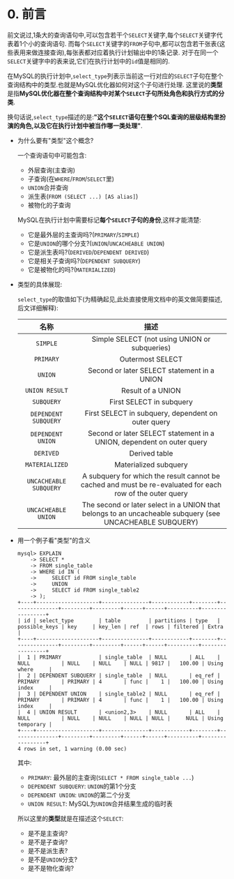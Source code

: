 # 0. 前言

前文说过,1条大的查询语句中,可以包含若干个`SELECT`关键字,每个`SELECT`关键字代表着1个小的查询语句.
而每个`SELECT`关键字的`FROM`子句中,都可以包含若干张表(这些表用来做连接查询),每张表都对应着执行计划输出中的1条记录.
对于在同一个`SELECT`关键字中的表来说,它们在执行计划中的`id`值是相同的.

在MySQL的执行计划中,`select_type`列表示当前这一行对应的`SELECT`子句在整个查询结构中的类型.也就是MySQL优化器如何对这个子句进行处理.
这里说的**类型**是指**MySQL优化器在整个查询结构中对某个`SELECT`子句所处角色和执行方式的分类**.

换句话说,`select_type`描述的是:**"这个`SELECT`语句在整个SQL查询的层级结构里扮演的角色,以及它在执行计划中被当作哪一类处理"**.

- 为什么要有"类型"这个概念?

    一个查询语句中可能包含:

    - 外层查询(主查询)
    - 子查询(在`WHERE`/`FROM`/`SELECT`里)
    - `UNION`合并查询
    - 派生表(`FROM (SELECT ...) [AS alias]`)
    - 被物化的子查询

    MySQL在执行计划中需要标记**每个`SELECT`子句的身份**,这样才能清楚:

    - 它是最外层的主查询吗?(`PRIMARY`/`SIMPLE`)
    - 它是`UNION`的哪个分支?(`UNION`/`UNCACHEABLE UNION`)
    - 它是派生表吗?(`DERIVED`/`DEPENDENT DERIVED`)
    - 它是相关子查询吗?(`DEPENDENT SUBQUERY`)
    - 它是被物化的吗?(`MATERIALIZED`)

- 类型的具体展现:

    `select_type`的取值如下(为精确起见,此处直接使用文档中的英文做简要描述,后文详细解释):

    |           名称           |                                                    描述                                                     |
    |:----------------------:|:---------------------------------------------------------------------------------------------------------:|
    |        `SIMPLE`        |                               Simple SELECT (not using UNION or subqueries)                               |
    |       `PRIMARY`        |                                             Outermost SELECT                                              |
    |        `UNION`         |                                Second or later SELECT statement in a UNION                                |
    |     `UNION RESULT`     |                                             Result of a UNION                                             |
    |       `SUBQUERY`       |                                         First SELECT in subquery                                          |
    |  `DEPENDENT SUBQUERY`  |                            First SELECT in subquery, dependent on outer query                             |
    |   `DEPENDENT UNION`    |                   Second or later SELECT statement in a UNION, dependent on outer query                   |
    |       `DERIVED`        |                                               Derived table                                               |
    |     `MATERIALIZED`     |                                           Materialized subquery                                           |
    | `UNCACHEABLE SUBQUERY` | A subquery for which the result cannot be cached and must be re-evaluated for each row of the outer query |
    |  `UNCACHEABLE UNION`   | The second or later select in a UNION that belongs to an uncacheable subquery (see UNCACHEABLE SUBQUERY)  |

- 用一个例子看"类型"的含义

    ```
    mysql> EXPLAIN
        -> SELECT * 
        -> FROM single_table
        -> WHERE id IN (
        ->     SELECT id FROM single_table
        ->     UNION
        ->     SELECT id FROM single_table2
        -> );
    +----+--------------------+---------------+------------+--------+---------------+---------+---------+------+------+----------+-----------------+
    | id | select_type        | table         | partitions | type   | possible_keys | key     | key_len | ref  | rows | filtered | Extra           |
    +----+--------------------+---------------+------------+--------+---------------+---------+---------+------+------+----------+-----------------+
    |  1 | PRIMARY            | single_table  | NULL       | ALL    | NULL          | NULL    | NULL    | NULL | 9817 |   100.00 | Using where     |
    |  2 | DEPENDENT SUBQUERY | single_table  | NULL       | eq_ref | PRIMARY       | PRIMARY | 4       | func |    1 |   100.00 | Using index     |
    |  3 | DEPENDENT UNION    | single_table2 | NULL       | eq_ref | PRIMARY       | PRIMARY | 4       | func |    1 |   100.00 | Using index     |
    |  4 | UNION RESULT       | <union2,3>    | NULL       | ALL    | NULL          | NULL    | NULL    | NULL | NULL |     NULL | Using temporary |
    +----+--------------------+---------------+------------+--------+---------------+---------+---------+------+------+----------+-----------------+
    4 rows in set, 1 warning (0.00 sec)
    ```

    其中:

    - `PRIMARY`: 最外层的主查询(`SELECT * FROM single_table ...`)
    - `DEPENDENT SUBQUERY`: `UNION`的第1个分支
    - `DEPENDENT UNION`: `UNION`的第二个分支
    - `UNION RESULT`: MySQL为`UNION`合并结果生成的临时表

    所以这里的**类型**就是在描述这个`SELECT`:

    - 是不是主查询?
    - 是不是子查询?
    - 是不是派生表?
    - 是不是`UNION`分支?
    - 是不是物化查询?
